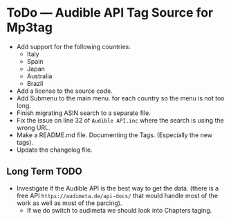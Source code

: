 # ToDo — Audible API Tag Source for Mp3tag

- Add support for the following countries:
  - Italy
  - Spain
  - Japan
  - Australia
  - Brazil
- Add a license to the source code.
- Add Submenu to the main menu. for each country so the menu is not too long.
- Finish migrating ASIN search to a separate file.
- Fix the issue on line 32 of `Audible API.inc` where the search is using the wrong URL.
- Make a README.md file. Documenting the Tags. (Especially the new tags).
- Update the changelog file.

## Long Term TODO

- Investigate if the Audible API is the  best way to get the data. (there is a free API `https://audimeta.de/api-docs/` that would handle most of the work as well as most of the parcing).
  - If we do switch to audimeta we should look into Chapters taging.
